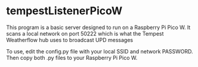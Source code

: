 # tempestListenerPicoW

This program is a basic server designed to run on a Raspberry Pi Pico W.  It scans a local network on port 50222 which is what the Tempest Weatherflow hub uses to broadcast UPD messages

To use, edit the config.py file with your local SSID and network PASSWORD.  Then copy both .py files to your Raspberry Pi Pico W.
